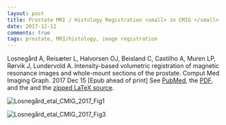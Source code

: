 ```yaml
---
layout: post
title: Prostate MRI / Histology Registration <small> in CMIG </small>
date: 2017-12-12
comments: true
tags: prostate, MRI/histology, image registration
---
```



Losnegård A, Reisæter L, Halvorsen OJ, Beisland C, Castilho A, Muren LP, Rørvik J, Lundervold A.
Intensity-based volumetric registration of magnetic resonance images and whole-mount sections of the prostate.
Comput Med Imaging Graph. 2017 Dec 15 [Epub ahead of print]
See [PubMed](https://www.ncbi.nlm.nih.gov/pubmed/29276002), the [PDF](http://github.com/arvidl/arvidl.github.io/blob/master/content/downloads/papers/losnegård_etal_prostate_mri_histology_registration_cmig_2017.pdf), and the and the [zipped LaTeX source](http://github.com/arvidl/arvidl.github.io/blob/master/content/downloads/papers/losnegård_etal_cmig_2017_latex_source_files_20171209.zip).
    

![Losnegård_etal_CMIG_2017_Fig1](http://arvidl.github.io/images/2017-12-12-prostate-mri-histology-cmig-fig1.png "Losnegård_etal_CMIG_2017_Fig1")

![Losnegård_etal_CMIG_2017_Fig3](http://arvidl.github.io/images/2017-12-12-prostate-mri-histology-cmig-fig3.png "Losnegård_etal_CMIG_2017_Fig3")